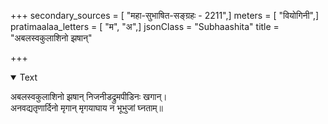 +++
secondary_sources = [ "महा-सुभाषित-सङ्ग्रहः - 2211",]
meters = [ "वियोगिनी",]
pratimaalaa_letters = [ "म", "अ",]
jsonClass = "Subhaashita"
title = "अबलस्वकुलाशिनो झषान्"

+++

<details open><summary>Text</summary>

अबलस्वकुलाशिनो झषान् निजनीडद्रुमपीडिनः खगान्।  
अनवद्यतृणार्दिनो मृगान् मृगयाघाय न भूभुजां घ्नताम्॥
</details>
